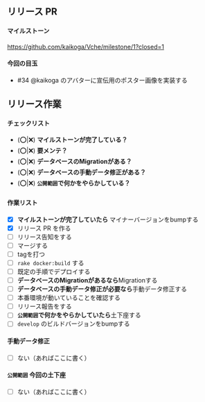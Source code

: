 ## リリース PR

#### マイルストーン

https://github.com/kaikoga/Vche/milestone/1?closed=1

#### 今回の目玉

- #34 @kaikoga のアバターに宣伝用のポスター画像を実装する 
 
## リリース作業

#### チェックリスト

- (:o:|:x:) **マイルストーンが完了している？**
- (:o:|:x:) **要メンテ？**
- (:o:|:x:) **データベースのMigrationがある？**
- (:o:|:x:) **データベースの手動データ修正がある？**
- (:o:|:x:) **`公開範囲`で何かをやらかしている？**

#### 作業リスト

- [x] **マイルストーンが完了していたら** マイナーバージョンをbumpする
- [x] リリース PR を作る
- [ ] リリース告知をする
- [ ] マージする
- [ ] tagを打つ
- [ ] `rake docker:build` する
- [ ] 既定の手順でデプロイする
- [ ] **データベースのMigrationがあるなら**Migrationする
- [ ] **データベースの手動データ修正が必要なら**手動データ修正する
- [ ] 本番環境が動いていることを確認する
- [ ] リリース報告をする
- [ ] **`公開範囲`で何かをやらかしていたら**土下座する
- [ ] `develop` のビルドバージョンをbumpする

#### 手動データ修正

- [ ] ない（あればここに書く）

#### `公開範囲` 今回の土下座

- [ ] ない（あればここに書く）
